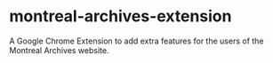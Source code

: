 montreal-archives-extension
==============================

A Google Chrome Extension to add extra features for the users of the Montreal Archives website.
